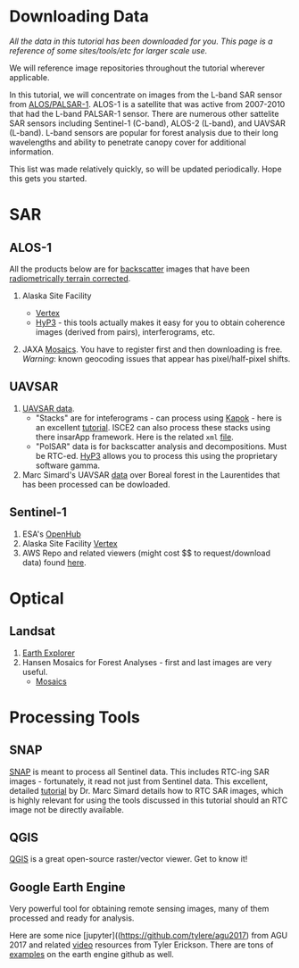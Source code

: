 # Downloading Data

*All the data in this tutorial has been downloaded for you. This page is a reference of some sites/tools/etc for larger scale use.* 

We will reference image repositories throughout the tutorial wherever applicable.

In this tutorial, we will concentrate on images from the L-band SAR sensor from [ALOS/PALSAR-1](https://global.jaxa.jp/projects/sat/alos/). ALOS-1 is a satellite that was active from 2007-2010 that had the L-band PALSAR-1 sensor. There are numerous other sattelite SAR sensors including Sentinel-1 (C-band), ALOS-2 (L-band), and UAVSAR (L-band). L-band sensors are popular for forest analysis due to their long wavelengths and ability to penetrate canopy cover for additional information.

This list was made relatively quickly, so will be updated periodically. Hope this gets you started.

# SAR

## ALOS-1

All the products below are for [backscatter](http://ceos.org/document_management/SEO/DataCube/Laymans_SAR_Interpretation_Guide_2.0.pdf) images that have been [radiometrically terrain corrected](http://www.geo.uzh.ch/microsite/rsl-documents/research/publications/peer-reviewed-articles/201108-TGRS-Small-tcGamma-3809999360/201108-TGRS-Small-tcGamma.pdf).

1. Alaska Site Facility
	+ [Vertex](https://vertex.daac.asf.alaska.edu/)
	+ [HyP3](http://hyp3.asf.alaska.edu/) - this tools actually makes it easy for you to obtain coherence images (derived from pairs), interferograms, etc.

2. JAXA [Mosaics](https://www.eorc.jaxa.jp/ALOS/en/palsar_fnf/fnf_index.htm). You have to register first and then downloading is free. *Warning*: known geocoding issues that appear has pixel/half-pixel shifts.

## UAVSAR

1. [UAVSAR data](https://uavsar.jpl.nasa.gov/cgi-bin/data.pl).
	+ "Stacks" are for inteferograms - can process using [Kapok](https://github.com/mdenbina/kapok) - here is an excellent [tutorial](https://github.com/mdenbina/kapok/blob/master/docs/manual.pdf). ISCE2 can also process these stacks using there insarApp framework. Here is the related `xml` [file](https://github.com/isce-framework/isce2/blob/da9a8afaf593e386cfe55a5495c59e2141481794/examples/input_files/isceappUAVSAR_Stack.xml).
	+ "PolSAR" data is for backscatter analysis and decompositions. Must be RTC-ed. [HyP3](http://hyp3.asf.alaska.edu/) allows you to process this using the proprietary software gamma.
2. Marc Simard's UAVSAR [data](https://landscape.jpl.nasa.gov/) over Boreal forest in the Laurentides that has been processed can be dowloaded.

## Sentinel-1

1. ESA's [OpenHub](https://scihub.copernicus.eu/)
2. Alaska Site Facility [Vertex](https://vertex.daac.asf.alaska.edu/)
3. AWS Repo and related viewers (might cost $$ to request/download data) found [here](https://registry.opendata.aws/sentinel-1/).

# Optical

	
## Landsat

1. [Earth Explorer](https://earthexplorer.usgs.gov/)
2. Hansen Mosaics for Forest Analyses - first and last images are very useful.
	+ [Mosaics](https://earthenginepartners.appspot.com/science-2013-global-forest/download_v1.6.html)


# Processing Tools

## SNAP

[SNAP](https://step.esa.int/main/toolboxes/snap/) is meant to process all Sentinel data. This includes RTC-ing SAR images - fortunately, it read not just from Sentinel data. This excellent, detailed [tutorial](https://gis1.servirglobal.net/TrainingMaterials/SAR/chp6_training_E.pdf) by Dr. Marc Simard details how to RTC SAR images, which is highly relevant for using the tools discussed in this tutorial should an RTC image not be directly available.

## QGIS

[QGIS](https://www.qgis.org/en/site/) is a great open-source raster/vector viewer. Get to know it!

## Google Earth Engine

Very powerful tool for obtaining remote sensing images, many of them processed and ready for analysis.

Here are some nice [jupyter]((https://github.com/tylere/agu2017) from AGU 2017 and related [video](https://www.youtube.com/watch?v=LzxQH0Ze0iI&feature=youtu.be&t=19m54s) resources from Tyler Erickson. There are tons of [examples](https://github.com/google/earthengine-api/tree/master/python/examples) on the earth engine github as well.